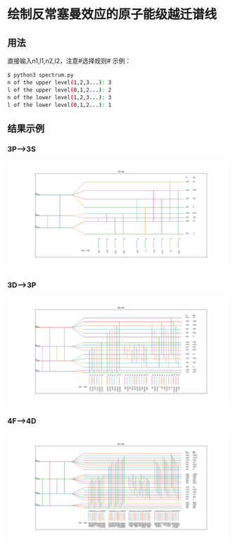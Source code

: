 # 绘制反常塞曼效应的原子能级越迁谱线
## 用法
直接输入n1,l1,n2,l2，注意#选择规则#
示例：
```sh
$ python3 spectrum.py 
n of the upper level(1,2,3...): 3
l of the upper level(0,1,2...): 2
n of the lower level(1,2,3...): 3
l of the lower level(0,1,2...): 1
```

## 结果示例
### 3P-->3S
![3P-->3S](./3P-3S.png)
### 3D-->3P
![3D-->3P](./3D-3P.png)
### 4F-->4D
![4F-->4D](./4F-4D.png)
